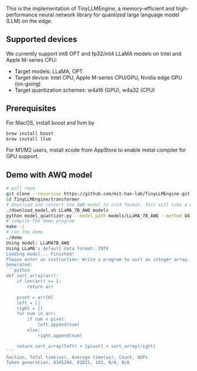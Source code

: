 This is the implementation of TinyLLMEngine, a memory-efficient and high-performance neural network library for quantized large language model (LLM) on the edge.

## Supported devices

We currently support int8 OPT and fp32/int4 LLaMA models on Intel and Apple M-series CPU:

- Target models: LLaMA, OPT
- Target device: Intel CPU, Apple M-series CPU/GPU, Nvidia edge GPU (on-going)
- Target quantization schemes: w4a16 (GPU), w4a32 (CPU)

## Prerequisites

For MacOS, install boost and llvm by

```bash
brew install boost
brew install llvm
```

For M1/M2 users, install xcode from AppStore to enable metal compiler for GPU support.

## Demo with AWQ model

````bash
# pull repo
git clone --recursive https://github.com/mit-han-lab/TinyLLMEngine.git
cd TinyLLMEngine/transformer
# download and convert the AWQ model to int4 format, this will take a while...
./download_model.sh LLaMA_7B_AWQ models
python model_quantizer.py --model_path models/LLaMA_7B_AWQ --method Q4_0 # Use Q4_4 for M1/M2 MacBook
# compile the demo program
make -j
# run the demo
./demo
Using model: LLaMA7B_AWQ
Using LLaMA's default data format: INT4
Loading model... Finished!
Please enter an instruction: Write a program to sort an integer array.
Generated:
```python
def sort_array(arr):
    if len(arr) <= 1:
        return arr

    pivot = arr[0]
    left = []
    right = []
    for num in arr:
        if num < pivot:
            left.append(num)
        else:
            right.append(num)

    return sort_array(left) + [pivot] + sort_array(right)
```
Section, Total time(us), Average time(us), Count, GOPs
Token generation, 8345204, 81021, 103, N/A, N/A

````
